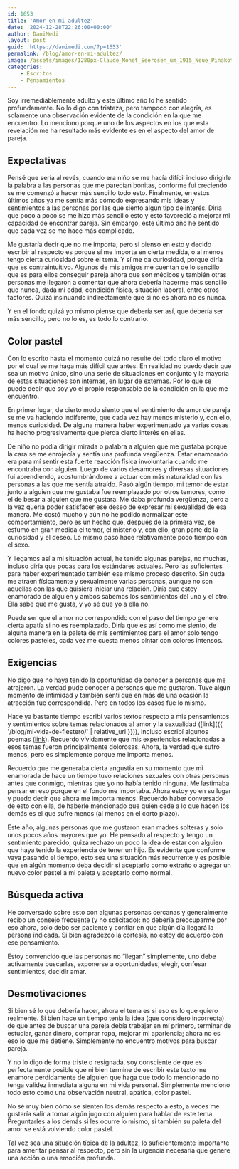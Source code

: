 ```yaml
---
id: 1653
title: 'Amor en mi adultez'
date: '2024-12-28T22:26:00+00:00'
author: DaniMedi
layout: post
guid: 'https://danimedi.com/?p=1653'
permalink: /blog/amor-en-mi-adultez/
image: /assets/images/1280px-Claude_Monet_Seerosen_um_1915_Neue_Pinakothek-4.jpg
categories:
    - Escritos
    - Pensamientos
---
```


Soy irremediablemente adulto y este último año lo he sentido profundamente. No lo digo con tristeza, pero tampoco con alegría, es solamente una observación evidente de la condición en la que me encuentro. Lo menciono porque uno de los aspectos en los que esta revelación me ha resultado más evidente es en el aspecto del amor de pareja.

## Expectativas

Pensé que sería al revés, cuando era niño se me hacía difícil incluso dirigirle la palabra a las personas que me parecían bonitas, conforme fui creciendo se me comenzó a hacer más sencillo todo esto. Finalmente, en estos últimos años ya me sentía más cómodo expresando mis ideas y sentimientos a las personas por las que siento algún tipo de interés. Diría que poco a poco se me hizo más sencillo esto y esto favoreció a mejorar mi capacidad de encontrar pareja. Sin embargo, este último año he sentido que cada vez se me hace más complicado.

Me gustaría decir que no me importa, pero si pienso en esto y decido escribir al respecto es porque sí me importa en cierta medida, o al menos tengo cierta curiosidad sobre el tema. Y sí me da curiosidad, porque diría que es contraintuitivo. Algunos de mis amigos me cuentan de lo sencillo que es para ellos conseguir pareja ahora que son médicos y también otras personas me llegaron a comentar que ahora debería hacerme más sencillo que nunca, dada mi edad, condición física, situación laboral, entre otros factores. Quizá insinuando indirectamente que si no es ahora no es nunca.

Y en el fondo quizá yo mismo piense que debería ser así, que debería ser más sencillo, pero no lo es, es todo lo contrario.

## Color pastel

Con lo escrito hasta el momento quizá no resulte del todo claro el motivo por el cual se me haga más difícil que antes. En realidad no puedo decir que sea un motivo único, sino una serie de situaciones en conjunto y la mayoría de estas situaciones son internas, en lugar de externas. Por lo que se puede decir que soy yo el propio responsable de la condición en la que me encuentro.

En primer lugar, de cierto modo siento que el sentimiento de amor de pareja se me va haciendo indiferente, que cada vez hay menos misterio y, con ello, menos curiosidad. De alguna manera haber experimentado ya varias cosas ha hecho progresivamente que pierda cierto interés en ellas.

De niño no podía dirigir mirada o palabra a alguien que me gustaba porque la cara se me enrojecía y sentía una profunda vergüenza. Estar enamorado era para mí sentir esta fuerte reacción física involuntaria cuando me encontraba con alguien. Luego de varios desamores y diversas situaciones fui aprendiendo, acostumbrándome a actuar con más naturalidad con las personas a las que me sentía atraído. Pasó algún tiempo, mi temor de estar junto a alguien que me gustaba fue reemplazado por otros temores, como el de besar a alguien que me gustara. Me daba profunda vergüenza, pero a la vez quería poder satisfacer ese deseo de expresar mi sexualidad de esa manera. Me costó mucho y aún no he podido normalizar este comportamiento, pero es un hecho que, después de la primera vez, se esfumó en gran medida el temor, el misterio y, con ello, gran parte de la curiosidad y el deseo. Lo mismo pasó hace relativamente poco tiempo con el sexo.

Y llegamos así a mi situación actual, he tenido algunas parejas, no muchas, incluso diría que pocas para los estándares actuales. Pero las suficientes para haber experimentado también ese mismo proceso descrito. Sin duda me atraen físicamente y sexualmente varias personas, aunque no son aquellas con las que quisiera iniciar una relación. Diría que estoy enamorado de alguien y ambos sabemos los sentimientos del uno y el otro. Ella sabe que me gusta, y yo sé que yo a ella no.

Puede ser que el amor no correspondido con el paso del tiempo genere cierta apatía si no es reemplazado. Diría que es así como me siento, de alguna manera en la paleta de mis sentimientos para el amor solo tengo colores pasteles, cada vez me cuesta menos pintar con colores intensos.

## Exigencias

No digo que no haya tenido la oportunidad de conocer a personas que me atrajeron. La verdad pude conocer a personas que me gustaron. Tuve algún momento de intimidad y también sentí que en más de una ocasión la atracción fue correspondida. Pero en todos los casos fue lo mismo.

Hace ya bastante tiempo escribí varios textos respecto a mis pensamientos y sentimientos sobre temas relacionados al amor y la sexualidad ([link]({{ '/blog/mi-vida-de-fiestero/' | relative_url }})), incluso escribí algunos poemas ([link](https://www.instagram.com/p/CjlfKPJp7wf/?img_index=1)). Recuerdo vívidamente que mis experiencias relacionadas a esos temas fueron principalmente dolorosas. Ahora, la verdad que sufro menos, pero es simplemente porque me importa menos.

Recuerdo que me generaba cierta angustia en su momento que mi enamorada de hace un tiempo tuvo relaciones sexuales con otras personas antes que conmigo, mientras que yo no había tenido ninguna. Me lastimaba pensar en eso porque en el fondo me importaba. Ahora estoy yo en su lugar y puedo decir que ahora me importa menos. Recuerdo haber conversado de esto con ella, de haberle mencionado que quien cede a lo que hacen los demás es el que sufre menos (al menos en el corto plazo).

Este año, algunas personas que me gustaron eran madres solteras y solo unos pocos años mayores que yo. He pensado al respecto y tengo un sentimiento parecido, quizá rechazo un poco la idea de estar con alguien que haya tenido la experiencia de tener un hijo. Es evidente que conforme vaya pasando el tiempo, esto sea una situación más recurrente y es posible que en algún momento deba decidir si aceptarlo como extraño o agregar un nuevo color pastel a mi paleta y aceptarlo como normal.

## Búsqueda activa

He conversado sobre esto con algunas personas cercanas y generalmente recibo un consejo frecuente (y no solicitado): no debería preocuparme por eso ahora, solo debo ser paciente y confiar en que algún día llegará la persona indicada. Si bien agradezco la cortesía, no estoy de acuerdo con ese pensamiento.

Estoy convencido que las personas no “llegan” simplemente, uno debe activamente buscarlas, exponerse a oportunidades, elegir, confesar sentimientos, decidir amar.

## Desmotivaciones

Si bien sé lo que debería hacer, ahora el tema es si eso es lo que quiero realmente. Si bien hace un tiempo tenía la idea (que considero incorrecta) de que antes de buscar una pareja debía trabajar en mí primero, terminar de estudiar, ganar dinero, comprar ropa, mejorar mi apariencia; ahora no es eso lo que me detiene. Simplemente no encuentro motivos para buscar pareja.

Y no lo digo de forma triste o resignada, soy consciente de que es perfectamente posible que ni bien termine de escribir este texto me enamore perdidamente de alguien que haga que todo lo mencionado no tenga validez inmediata alguna en mi vida personal. Simplemente menciono todo esto como una observación neutral, apática, color pastel.

No sé muy bien cómo se sienten los demás respecto a esto, a veces me gustaría salir a tomar algún jugo con alguien para hablar de este tema. Preguntarles a los demás si les ocurre lo mismo, si también su paleta del amor se está volviendo color pastel.

Tal vez sea una situación típica de la adultez, lo suficientemente importante para ameritar pensar al respecto, pero sin la urgencia necesaria que genere una acción o una emoción profunda.
